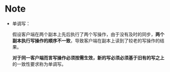 # Note
- 单调写：
  
  假设客户端在两个副本上先后执行了两个写操作，由于没有及时的同步，**两个副本执行写操作的顺序不一致**，导致客户端在副本上读到了较老的写操作的结果。

  **对于同一客户端而言写操作必须按需生效，新的写必须必须基于旧有的写之上**的一致性要求称为单调写。